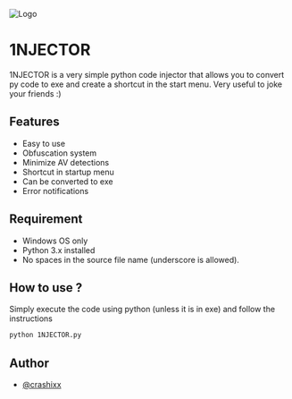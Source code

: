 
![Logo](https://anonfiles.com/b0wfY6xay9/Dark_night_river_forest_minimal_art_wallpaper_jpg)


# 1NJECTOR

1NJECTOR is a very simple python code injector that allows you to convert py code to exe and create a shortcut in the start menu. Very useful to joke your friends :)


## Features

- Easy to use
- Obfuscation system
- Minimize AV detections
- Shortcut in startup menu
- Can be converted to exe
- Error notifications

## Requirement

- Windows OS only
- Python 3.x installed
- No spaces in the source file name (underscore is allowed).



## How to use ?

Simply execute the code using python (unless it is in exe) and follow the instructions

```bash
python 1NJECTOR.py
```
    
## Author

- [@crashixx](https://github.com/crashixx)


